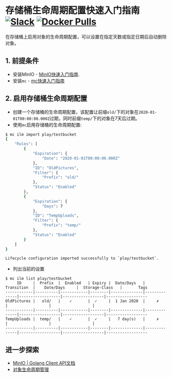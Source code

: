 # 存储桶生命周期配置快速入门指南 [![Slack](https://slack.min.io/slack?type=svg)](https://slack.min.io) [![Docker Pulls](https://img.shields.io/docker/pulls/minio/minio.svg?maxAge=157680000)](https://hub.docker.com/r/minio/minio/)

在存储桶上启用对象的生命周期配置，可以设置在指定天数或指定日期后自动删除对象。

## 1. 前提条件
- 安装MinIO - [MinIO快速入门指南](https://docs.min.io/cn/minio-quickstart-guide).
- 安装`mc` - [mc快速入门指南](https://docs.minio.io/cn/minio-client-quickstart-guide.html)

## 2. 启用存储桶生命周期配置

- 创建一个存储桶的生命周期配置，该配置让前缀`old/`下的对象在`2020-01-01T00:00:00.000Z`过期，同时前缀`temp/`下的对象在7天后过期。
- 使用`mc`启用存储桶的生命周期配置:

```sh
$ mc ilm import play/testbucket
{
    "Rules": [
        {
            "Expiration": {
                "Date": "2020-01-01T00:00:00.000Z"
            },
            "ID": "OldPictures",
            "Filter": {
                "Prefix": "old/"
            },
            "Status": "Enabled"
        },
        {
            "Expiration": {
                "Days": 7
            },
            "ID": "TempUploads",
            "Filter": {
                "Prefix": "temp/"
            },
            "Status": "Enabled"
        }
    ]
}

Lifecycle configuration imported successfully to `play/testbucket`.
```

- 列出当前的设置
```
$ mc ilm list play/testbucket
     ID     |  Prefix  |  Enabled   | Expiry |  Date/Days   |  Transition  |    Date/Days     |  Storage-Class   |       Tags
------------|----------|------------|--------|--------------|--------------|------------------|------------------|------------------
OldPictures |   old/   |    ✓       |  ✓     |  1 Jan 2020  |     ✗        |                  |                  |
------------|----------|------------|--------|--------------|--------------|------------------|------------------|------------------
TempUploads |  temp/   |    ✓       |  ✓     |   7 day(s)   |     ✗        |                  |                  |
------------|----------|------------|--------|--------------|--------------|------------------|------------------|------------------
```

## 进一步探索
- [MinIO | Golang Client API文档](https://docs.min.io/cn/golang-client-api-reference.html#SetBucketLifecycle)
- [对象生命周期管理](https://docs.aws.amazon.com/AmazonS3/latest/dev/object-lifecycle-mgmt.html)
